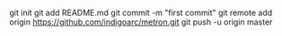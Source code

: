 git init
git add README.md
git commit -m "first commit"
git remote add origin https://github.com/indigoarc/metron.git
git push -u origin master
